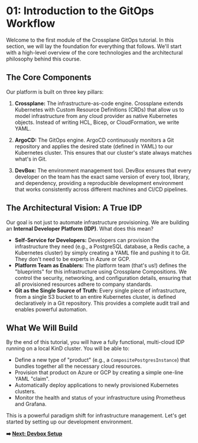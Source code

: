 # 01: Introduction to the GitOps Workflow

Welcome to the first module of the Crossplane GitOps tutorial. In this section, we will lay the foundation for everything that follows. We'll start with a high-level overview of the core technologies and the architectural philosophy behind this course.

## The Core Components

Our platform is built on three key pillars:

1.  **Crossplane:** The infrastructure-as-code engine. Crossplane extends Kubernetes with Custom Resource Definitions (CRDs) that allow us to model infrastructure from any cloud provider as native Kubernetes objects. Instead of writing HCL, Bicep, or CloudFormation, we write YAML.

2.  **ArgoCD:** The GitOps engine. ArgoCD continuously monitors a Git repository and applies the desired state (defined in YAML) to our Kubernetes cluster. This ensures that our cluster's state always matches what's in Git.

3.  **DevBox:** The environment management tool. DevBox ensures that every developer on the team has the exact same version of every tool, library, and dependency, providing a reproducible development environment that works consistently across different machines and CI/CD pipelines.

## The Architectural Vision: A True IDP

Our goal is not just to automate infrastructure provisioning. We are building an **Internal Developer Platform (IDP)**. What does this mean?

-   **Self-Service for Developers:** Developers can provision the infrastructure they need (e.g., a PostgreSQL database, a Redis cache, a Kubernetes cluster) by simply creating a YAML file and pushing it to Git. They don't need to be experts in Azure or GCP.
-   **Platform Team as Enablers:** The platform team (that's us!) defines the "blueprints" for this infrastructure using Crossplane Compositions. We control the security, networking, and configuration details, ensuring that all provisioned resources adhere to company standards.
-   **Git as the Single Source of Truth:** Every single piece of infrastructure, from a single S3 bucket to an entire Kubernetes cluster, is defined declaratively in a Git repository. This provides a complete audit trail and enables powerful automation.

## What We Will Build

By the end of this tutorial, you will have a fully functional, multi-cloud IDP running on a local KinD cluster. You will be able to:

-   Define a new type of "product" (e.g., a `CompositePostgresInstance`) that bundles together all the necessary cloud resources.
-   Provision that product on Azure or GCP by creating a simple one-line YAML "claim".
-   Automatically deploy applications to newly provisioned Kubernetes clusters.
-   Monitor the health and status of your infrastructure using Prometheus and Grafana.

This is a powerful paradigm shift for infrastructure management. Let's get started by setting up our development environment.

**➡️ [Next: Devbox Setup](./02-devbox-setup.md)**
